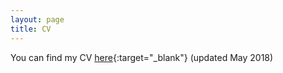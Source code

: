```yaml
---
layout: page
title: CV
---
```


You can find my CV [here](/pdfs/cv_may2018.pdf){:target="_blank"} (updated May 2018)

